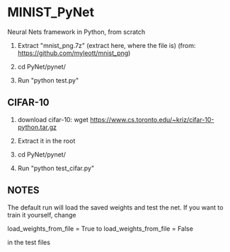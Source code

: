 # MINIST_PyNet
Neural Nets framework in Python, from scratch

1. Extract "mnist_png.7z" (extract here, where the file is) (from: https://github.com/myleott/mnist_png)

2. cd PyNet/pynet/

3. Run "python test.py"


## CIFAR-10

1. download cifar-10: wget https://www.cs.toronto.edu/~kriz/cifar-10-python.tar.gz

2. Extract it in the root

3. cd PyNet/pynet/

4. Run "python test_cifar.py"


## NOTES

The default run will load the saved weights and test the net.
If you want to train it yourself, change

load_weights_from_file = True 
to
load_weights_from_file = False

in the test files
